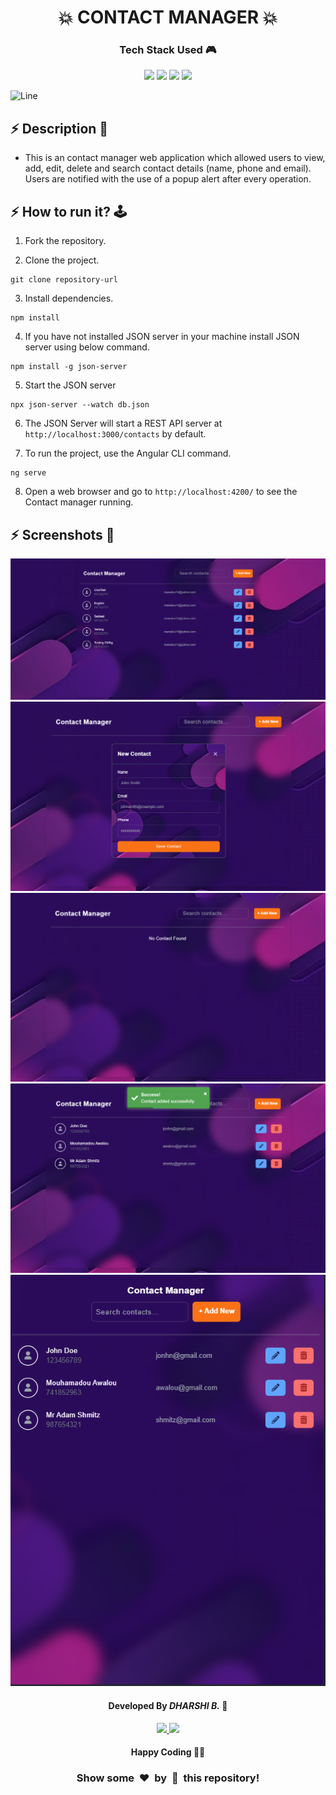 <h1 align='center'><b>💥 CONTACT MANAGER 💥</b></h1>

<!-- -------------------------------------------------------------------------------------------------------------- -->

<h3 align='center'>Tech Stack Used 🎮</h3>
<!-- enlist all the technologies used to create this project from them (Remove comment using 'ctrl+z' or 'command+z') -->

<div align='center'>
  <img src="https://img.shields.io/badge/HTML5-orange?style=for-the-badge&logo=html5&logoColor=white" />
  <img src="https://img.shields.io/badge/angular-purple?style=for-the-badge&logo=angular&logoColor=white" />
  <img src="https://img.shields.io/badge/tailwind-blue?style=for-the-badge&logo=tailwindcss&logoColor=white" />
  <img src="https://img.shields.io/badge/typescipt-darkblue?style=for-the-badge&logo=typescript&logoColor=white)" />
</div>

![Line](https://github.com/Avdhesh-Varshney/WebMasterLog/assets/114330097/4b78510f-a941-45f8-a9d5-80ed0705e847)

<!-- -------------------------------------------------------------------------------------------------------------- -->

## :zap: Description 📃

- This is an contact manager web application which allowed users to view, add, edit, delete and search contact details (name, phone and email). Users are notified with the use of a popup alert after every operation.

<!-- -------------------------------------------------------------------------------------------------------------- -->

## :zap: How to run it? 🕹️

1. Fork the repository.

2. Clone the project.

```
git clone repository-url
```

3. Install dependencies.

```
npm install
```

4. If you have not installed JSON server in your machine install JSON server using below command.

```
npm install -g json-server
```

5. Start the JSON server

```
npx json-server --watch db.json
```

6. The JSON Server will start a REST API server at `http://localhost:3000/contacts` by default.

7. To run the project, use the Angular CLI command.

```
ng serve
```

8. Open a web browser and go to `http://localhost:4200/` to see the Contact manager running.

<!-- -------------------------------------------------------------------------------------------------------------- -->

## :zap: Screenshots 📸

<img src="./images/image01.png">
<img src="./images/image02.png">
<img src="./images/image03.png">
<img src="./images/image04.png">
<img src="./images/image05.png">

<!-- -------------------------------------------------------------------------------------------------------------- -->

<h4 align='center'>Developed By <b><i>DHARSHI B.</i></b> 👩</h4>
<p align='center'>
  <a href='https://www.linkedin.com/in/dharshi-balasubramaniyam-47b193243'>
    <img src='https://img.shields.io/badge/linkedin-%230077B5.svg?style=for-the-badge&logo=linkedin&logoColor=white' />
  </a>
  <a href='https://github.com/DharshiBalasubramaniyam'>
    <img src='https://img.shields.io/badge/github-%23121011.svg?style=for-the-badge&logo=github&logoColor=white' />
  </a>
</p>

<h4 align='center'>Happy Coding 🧑‍💻</h4>

<h3 align="center">Show some &nbsp;❤️&nbsp; by &nbsp;🌟&nbsp; this repository!</h3>
